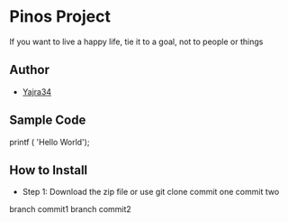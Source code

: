 # Pinos Project
If you want to live a happy life, tie it to a goal, not to people or things
## Author
* [Yajra34](https://github.com/Yajra34)
## Sample Code
printf ( 'Hello World');
## How to Install
- Step 1: Download the zip file or use git clone
commit one
commit two

branch commit1
branch commit2